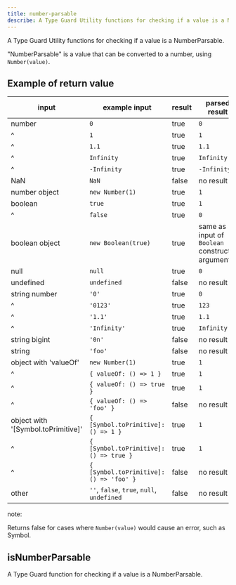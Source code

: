 ```yaml
---
title: number-parsable
describe: A Type Guard Utility functions for checking if a value is a NumberParsable.
---
```

A Type Guard Utility functions for checking if a value is a NumberParsable.

"NumberParsable" is a value that can be converted to a number, using `Number(value)`.

## Example of return value

| input | example input | result | parsed result |
| ----- | -------------- | ------ | ------------- |
| number | `0` | true | `0` |
| ^ | `1` | true | `1` |
| ^ | `1.1` | true | `1.1` |
| ^ | `Infinity` | true | `Infinity` |
| ^ | `-Infinity` | true | `-Infinity` |
| NaN | `NaN` | false | no result |
| number object | `new Number(1)` | true | `1` |
| boolean | `true` | true | `1` |
| ^ | `false` | true | `0` |
| boolean object | `new Boolean(true)` | true | same as input of `Boolean` constructor argument |
| null | `null` | true | `0` |
| undefined | `undefined` | false | no result |
| string number | `'0'` | true | `0` |
| ^ | `'0123'` | true | `123` |
| ^ | `'1.1'` | true | `1.1` |
| ^ | `'Infinity'` | true | `Infinity` |
| string bigint | `'0n'` | false | no result |
| string | `'foo'` | false | no result |
| object with 'valueOf' | `new Number(1)` | true | `1` |
| ^ | `{ valueOf: () => 1 }` | true | `1` |
| ^ | `{ valueOf: () => true }` | true | `1` |
| ^ | `{ valueOf: () => 'foo' }` | false | no result |
| object with '[Symbol.toPrimitive]' | `{ [Symbol.toPrimitive]: () => 1 }` | true | `1` |
| ^ | `{ [Symbol.toPrimitive]: () => true }` | true | `1` |
| ^ | `{ [Symbol.toPrimitive]: () => 'foo' }` | false | no result |
| other | `''`, `false`, `true`, `null`, `undefined` | false | no result |

note:

Returns false for cases where `Number(value)` would cause an error, such as Symbol.

## isNumberParsable

A Type Guard function for checking if a value is a NumberParsable.


